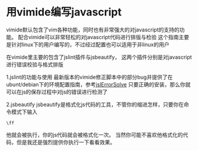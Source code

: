 # 用vimide编写javascript #


vimide默认包含了vim各种功能，同时也有非常强大的对javascript的支持的功能。
配合vimide可以非常轻松的对javascript代码进行排版与检验
这个指南主要是针对linux下的用户编写的，不过经过配置也可以适用于非linux的用户

在vimide里主要的包含了jslint插件与jsbeautify，
这两个插件分别是对javascript进行错误校验与格式排版

1.jslint的功能与使用
最新版本的vimide修正脚本中的部分bug并提供了在ubunt/debian下的环境配置指南，参考[jslErrorSolve](jslErrorSolve.md)
只要正确的安装，那么你就可以在js的保存过程中对js的错误进行检测了

2.jsbeautify
jsbeautify是格式化js代码的工具，不管你的缩进怎样，只要你在命令模式下输入
```
\ff
```
他就会被执行，你的js代码就会被格式化一次。
当然你可能不喜欢他格式化的代码，但是我还是强烈提供你执行一下看看效果。
